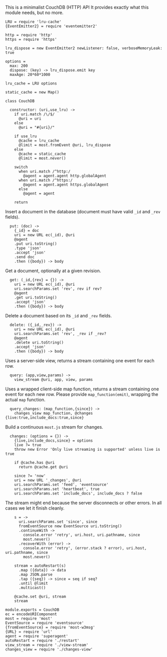 This is a minimalist CouchDB (HTTP) API
It provides exactly what this module needs, but no more.

    LRU = require 'lru-cache'
    {EventEmitter2} = require 'eventemitter2'

    http = require 'http'
    https = require 'https'

    lru_dispose = new EventEmitter2 newListener: false, verboseMemoryLeak: true

    options =
      max: 200
      dispose: (key) -> lru_dispose.emit key
      maxAge: 20*60*1000

    lru_cache = LRU options

    static_cache = new Map()

    class CouchDB

      constructor: (uri,use_lru) ->
        if uri.match /\/$/
          @uri = uri
        else
          @uri = "#{uri}/"

        if use_lru
          @cache = lru_cache
          @limit = most.fromEvent @uri, lru_dispose
        else
          @cache = static_cache
          @limit = most.never()

        switch
          when uri.match /^http:/
            @agent = agent.agent http.globalAgent
          when uri.match /^https:/
            @agent = agent.agent https.globalAgent
          else
            @agent = agent

        return

Insert a document in the database (document must have valid `_id` and `_rev` fields).

      put: (doc) ->
        {_id} = doc
        uri = new URL ec(_id), @uri
        @agent
        .put uri.toString()
        .type 'json'
        .accept 'json'
        .send doc
        .then ({body}) -> body

Get a document, optionally at a given revision.

      get: (_id,{rev} = {}) ->
        uri = new URL ec(_id), @uri
        uri.searchParams.set 'rev', rev if rev?
        @agent
        .get uri.toString()
        .accept 'json'
        .then ({body}) -> body

Delete a document based on its `_id` and `_rev` fields.

      delete: ({_id,_rev}) ->
        uri = new URL ec(_id), @uri
        uri.searchParams.set 'rev', _rev if _rev?
        @agent
        .delete uri.toString()
        .accept 'json'
        .then ({body}) -> body

Uses a server-side view, returns a stream containing one event for each row.

      query: (app,view,params) ->
        view_stream @uri, app, view, params

Uses a wrapped client-side map function, returns a stream containing one event for each new row.
Please provide `map_function(emit)`, wrapping the actual `map` function.

      query_changes: (map_function,{since}) ->
        changes_view map_function, @changes {live:true,include_docs:true,since}

Build a continuous `most.js` stream for changes.

      changes: (options = {}) ->
        {live,include_docs,since} = options
        live ?= true
        throw new Error 'Only live streaming is supported' unless live is true

        if @cache.has @uri
          return @cache.get @uri

        since ?= 'now'
        uri = new URL '_changes', @uri
        uri.searchParams.set 'feed', 'eventsource'
        uri.searchParams.set 'heartbeat', true
        uri.searchParams.set 'include_docs', include_docs ? false

The stream might end because the server disconnects or other errors.
In all cases we let it finish cleanly.

        s = ->
          uri.searchParams.set 'since', since
          fromEventSource new EventSource uri.toString()
          .continueWith ->
            console.error 'retry', uri.host, uri.pathname, since
            most.never()
          .recoverWith (error) ->
            console.error 'retry', (error.stack ? error), uri.host, uri.pathname, since
            most.never()

        stream = autoRestart(s)
          .map ({data}) -> data
          .map JSON.parse
          .tap ({seq}) -> since = seq if seq?
          .until @limit
          .multicast()

        @cache.set @uri, stream
        stream

    module.exports = CouchDB
    ec = encodeURIComponent
    most = require 'most'
    EventSource = require 'eventsource'
    {fromEventSource} = require 'most-w3msg'
    {URL} = require 'url'
    agent = require 'superagent'
    autoRestart = require './restart'
    view_stream = require './view-stream'
    changes_view = require './changes-view'

